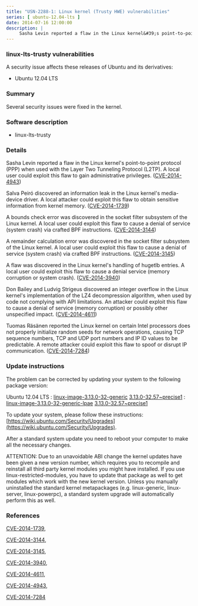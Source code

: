 ```yaml
---
title: "USN-2288-1: Linux kernel (Trusty HWE) vulnerabilities"
series: [ ubuntu-12.04-lts ]
date: 2014-07-16 12:00:00
description: |
     Sasha Levin reported a flaw in the Linux kernel&#39;s point-to-point protocol (PPP) when used with the Layer Two Tunneling Protocol (L2TP). A local user could exploit this flaw to gain administrative privileges. ([CVE-2014-4943](http://people.ubuntu.com/~ubuntu-security/cve/CVE-2014-4943))
--- 
```

 
### linux-lts-trusty vulnerabilities

A security issue affects these releases of Ubuntu and its derivatives:

* Ubuntu 12.04 LTS

### Summary

Several security issues were fixed in the kernel. 

### Software description

* linux-lts-trusty 

### Details

 Sasha Levin reported a flaw in the Linux kernel&#39;s point-to-point protocol (PPP) when used with the Layer Two Tunneling Protocol (L2TP). A local user could exploit this flaw to gain administrative privileges. ([CVE-2014-4943](http://people.ubuntu.com/~ubuntu-security/cve/CVE-2014-4943))

Salva Peiró discovered an information leak in the Linux kernel&#39;s media- device driver. A local attacker could exploit this flaw to obtain sensitive information from kernel memory. ([CVE-2014-1739](http://people.ubuntu.com/~ubuntu-security/cve/CVE-2014-1739))

A bounds check error was discovered in the socket filter subsystem of the Linux kernel. A local user could exploit this flaw to cause a denial of service (system crash) via crafted BPF instructions. ([CVE-2014-3144](http://people.ubuntu.com/~ubuntu-security/cve/CVE-2014-3144))

A remainder calculation error was discovered in the socket filter subsystem of the Linux kernel. A local user could exploit this flaw to cause a denial of service (system crash) via crafted BPF instructions. ([CVE-2014-3145](http://people.ubuntu.com/~ubuntu-security/cve/CVE-2014-3145))

A flaw was discovered in the Linux kernel&#39;s handling of hugetlb entries. A local user could exploit this flaw to cause a denial service (memory corruption or system crash). ([CVE-2014-3940](http://people.ubuntu.com/~ubuntu-security/cve/CVE-2014-3940))

Don Bailey and Ludvig Strigeus discovered an integer overflow in the Linux kernel&#39;s implementation of the LZ4 decompression algorithm, when used by code not complying with API limitations. An attacker could exploit this flaw to cause a denial of service (memory corruption) or possibly other unspecified impact. ([CVE-2014-4611](http://people.ubuntu.com/~ubuntu-security/cve/CVE-2014-4611))

Tuomas Räsänen reported the Linux kernel on certain Intel processors does not properly initialize random seeds for network operations, causing TCP sequence numbers, TCP and UDP port numbers and IP ID values to be predictable. A remote attacker could exploit this flaw to spoof or disrupt IP communication. ([CVE-2014-7284](http://people.ubuntu.com/~ubuntu-security/cve/CVE-2014-7284)) 

### Update instructions

The problem can be corrected by updating your system to the following package version:

Ubuntu 12.04 LTS
 : [linux-image-3.13.0-32-generic](https://launchpad.net/ubuntu/+source/linux-lts-trusty) <span> [3.13.0-32.57~precise1](https://launchpad.net/ubuntu/+source/linux-lts-trusty/3.13.0-32.57~precise1) </span> 
 : [linux-image-3.13.0-32-generic-lpae](https://launchpad.net/ubuntu/+source/linux-lts-trusty) <span> [3.13.0-32.57~precise1](https://launchpad.net/ubuntu/+source/linux-lts-trusty/3.13.0-32.57~precise1) </span> 

To update your system, please follow these instructions: [https://wiki.ubuntu.com/Security/Upgrades](https://wiki.ubuntu.com/Security/Upgrades).

After a standard system update you need to reboot your computer to make all the necessary changes.

ATTENTION: Due to an unavoidable ABI change the kernel updates have been given a new version number, which requires you to recompile and reinstall all third party kernel modules you might have installed. If you use linux-restricted-modules, you have to update that package as well to get modules which work with the new kernel version. Unless you manually uninstalled the standard kernel metapackages (e.g. linux-generic, linux-server, linux-powerpc), a standard system upgrade will automatically perform this as well. 

### References

 [CVE-2014-1739](http://people.ubuntu.com/~ubuntu-security/cve/CVE-2014-1739), 

 [CVE-2014-3144](http://people.ubuntu.com/~ubuntu-security/cve/CVE-2014-3144), 

 [CVE-2014-3145](http://people.ubuntu.com/~ubuntu-security/cve/CVE-2014-3145), 

 [CVE-2014-3940](http://people.ubuntu.com/~ubuntu-security/cve/CVE-2014-3940), 

 [CVE-2014-4611](http://people.ubuntu.com/~ubuntu-security/cve/CVE-2014-4611), 

 [CVE-2014-4943](http://people.ubuntu.com/~ubuntu-security/cve/CVE-2014-4943), 

 [CVE-2014-7284](http://people.ubuntu.com/~ubuntu-security/cve/CVE-2014-7284)
 
